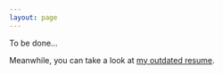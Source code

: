 ```yaml
---
layout: page
---
```


To be done...

Meanwhile, you can take a look at [my outdated resume](http://viennot.biz/resume.pdf).
